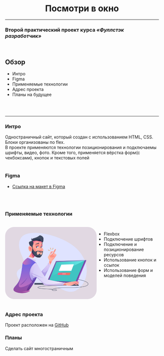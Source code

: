 <h1 align="center"> Посмотри в окно </h1>

------

<h3> Второй практический проект курса <i>«Фуллстэк разработчик»</i></h3>
<br>



## Обзор
* Интро
* Figma
* Применяемые технологии
* Адрес проекта
* Планы на будущее
<br>
<br>

<hr>

### Интро

Одностраничный сайт, который создан с использованием HTML, CSS.   
Блоки организованы по flex.<br>
В проекте применяются технологии позиционирования и подключаемы шрифты, видео, фото.
Кроме того, применяется вёрстка форм(с чекбоксами), кнопок и текстовых полей
<br>
<br>
### Figma

* [Ссылка на макет в Figma](https://www.figma.com/file/QHcvX1RsUI89CulRB7HLk6/%234-Посмотри-в-окно?node-id=0%3A1&mode=dev)
<br>
<br>

### Применяемые технологии
<br>
<div style="display: flex; justify-content: space-between">
<img src='./image/pr2.png' style="width:300px; border-radius: 30px">

* Flexbox
* Подключение шрифтов
* Подключение и позиционирование ресурсов
* Использование кнопок и ссылок
* Использование форм и моделей поведения


</div>
<br>


### **Адрес проекта**

Проект расположен на [GitHub](https://github.com/Si3el/posmotri_v_okno.git)

### **Планы**

Сделать сайт многостраничным